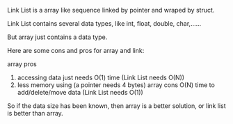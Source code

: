 Link List is a array like sequence linked by pointer and wraped by struct.

Link List contains several data types, like int, float, double, char,......

But array just contains a data type.

Here are some cons and pros for array and link:

array pros
1. accessing data just needs O(1) time (Link List needs O(N))
2. less memory using (a pointer needs 4 bytes)
array cons
O(N) time to add/delete/move data (Link List needs O(1))

So if the data size has been known, then array is a better solution, or link list is better than array.

